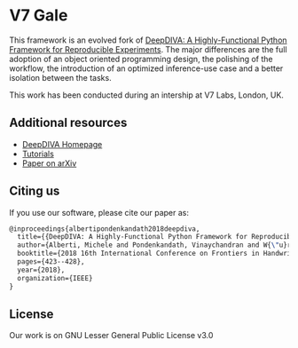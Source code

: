 # V7 Gale 

This framework is an evolved fork of [DeepDIVA: A Highly-Functional Python Framework for Reproducible Experiments](https://diva-dia.github.io/DeepDIVAweb/index.html).
The major differences are the full adoption of an object oriented programming design, the polishing of the workflow, the introduction of an optimized inference-use case and a better isolation between the tasks.

This work has been conducted during an intership at V7 Labs, London, UK.

## Additional resources

- [DeepDIVA Homepage](https://diva-dia.github.io/DeepDIVAweb/index.html)
- [Tutorials](https://diva-dia.github.io/DeepDIVAweb/articles.html)
- [Paper on arXiv](https://arxiv.org/abs/1805.00329) 

## Citing us

If you use our software, please cite our paper as:

``` latex
@inproceedings{albertipondenkandath2018deepdiva,
  title={{DeepDIVA: A Highly-Functional Python Framework for Reproducible Experiments}},
  author={Alberti, Michele and Pondenkandath, Vinaychandran and W{\"u}rsch, Marcel and Ingold, Rolf and Liwicki, Marcus},
  booktitle={2018 16th International Conference on Frontiers in Handwriting Recognition (ICFHR)},
  pages={423--428},
  year={2018},
  organization={IEEE}
}
```

## License

Our work is on GNU Lesser General Public License v3.0

